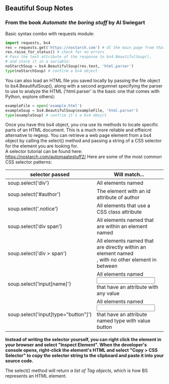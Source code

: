 ## Beautiful Soup Notes 
### From the book *Automate the boring stuff* by Al Swiegart   
Basic syntax combo with requests module:  
```python
import requests, bs4
res = requests.get('https://nostarch.com') # dl the main page from that site
res.raise_for_status() # check for no errors
# Pass the text attribute of the response to bs4.BeautifulSoup(),
# and store it in a variable:
noStarchSoup = bs4.BeautifulSoup(res.text, 'html.parser')
type(noStarchSoup) # confirm a bs4 object
```  
You can also load an HTML file you saved locally by passing the file object
to bs4.BeautifulSoup(), along with a second argumnet specifying the parser to
use to analyze the HTML ('html.parser' is the basic one that comes with Python,
explore others):
```python
exampleFile = open('example.html')
exampleSoup = bs4.BeautifulSoup(exampleFile, 'html.parser')
type(exampleSoup) # confrim it's a bs4 obejct
```
Once you have this bs4 object, you cna use its methods to locate specific parts of an 
HTML document. This is a much more reliable and effieicnt alternative to regexp. 
You can retrieve a web page element from a bs4 object by calling the select() method
and passing a string of a CSS selector for the element you are looking for.  
A selector tutorial can be found here: https://nostarch.com/automaatestuff2/ 
Here are some of the most common CSS selector patterns:

|selector passed | Will match... |
|----|----|
|soup.select('div') | All elements named <div> |
|soup.select('#author') | The element with an id attribute of author |
|soup.select('.notice') | All elements that use a CSS class attribute |
|soup.select('div span') | All elements named <span> that are within an element named <div> |
|soup.select('div > span') | All elements named <span> that are directly within an element named <div>, with no other element in between |
|soup.select('input[name]') | All elements named <input> that have an attribute with any value |
|soup.select('input[type="button"]') | All elements named <input> that have an attribute named type with value button |

  **Instead of writing the selector yourself, you can right click the element in your
  browser and select "Inspect Element". When the developer's console opens, right-click
  the element's HTML and select "Copy > CSS Selector" to copy the selector string to the
  clipboard and paste it into your source code.**  
    
  The select() method will return *a list of Tag objects*, which is how BS represents an
  HTML element. 
  
  


